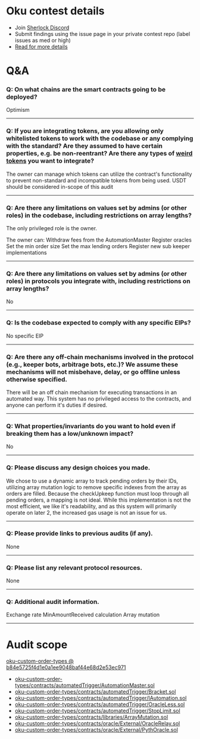 
# Oku contest details

- Join [Sherlock Discord](https://discord.gg/MABEWyASkp)
- Submit findings using the issue page in your private contest repo (label issues as med or high)
- [Read for more details](https://docs.sherlock.xyz/audits/watsons)

# Q&A

### Q: On what chains are the smart contracts going to be deployed?
Optimism

___

### Q: If you are integrating tokens, are you allowing only whitelisted tokens to work with the codebase or any complying with the standard? Are they assumed to have certain properties, e.g. be non-reentrant? Are there any types of [weird tokens](https://github.com/d-xo/weird-erc20) you want to integrate?
The owner can manage which tokens can utilize the contract's functionality to prevent non-standard and incompatible tokens from being used. 
USDT should be considered in-scope of this audit
___

### Q: Are there any limitations on values set by admins (or other roles) in the codebase, including restrictions on array lengths?
The only privileged role is the owner.

The owner can:
Withdraw fees from the AutomationMaster
Register oracles 
Set the min order size
Set the max lending orders
Register new sub keeper implementations
___

### Q: Are there any limitations on values set by admins (or other roles) in protocols you integrate with, including restrictions on array lengths?
No 
___

### Q: Is the codebase expected to comply with any specific EIPs?
No specific EIP
___

### Q: Are there any off-chain mechanisms involved in the protocol (e.g., keeper bots, arbitrage bots, etc.)? We assume these mechanisms will not misbehave, delay, or go offline unless otherwise specified.
There will be an off chain mechanism for executing transactions in an automated way. This system has no privileged access to the contracts, and anyone can perform it's duties if desired.
___

### Q: What properties/invariants do you want to hold even if breaking them has a low/unknown impact?
No
___

### Q: Please discuss any design choices you made.
We chose to use a dynamic array to track pending orders by their IDs, utilizing array mutation logic to remove specific indexes from the array as orders are filled. Because the checkUpkeep function must loop through all pending orders, a mapping is not ideal. While this implementation is not the most efficient, we like it's readability, and as this system will primarily operate on later 2, the increased gas usage is not an issue for us.
___

### Q: Please provide links to previous audits (if any).
None
___

### Q: Please list any relevant protocol resources.
None
___

### Q: Additional audit information.
Exchange rate
MinAmountReceived calculation
Array mutation
___



# Audit scope


[oku-custom-order-types @ b84e5725f4d1e0a1ee9048baf44e68d2e53ec971](https://github.com/gfx-labs/oku-custom-order-types/tree/b84e5725f4d1e0a1ee9048baf44e68d2e53ec971)
- [oku-custom-order-types/contracts/automatedTrigger/AutomationMaster.sol](oku-custom-order-types/contracts/automatedTrigger/AutomationMaster.sol)
- [oku-custom-order-types/contracts/automatedTrigger/Bracket.sol](oku-custom-order-types/contracts/automatedTrigger/Bracket.sol)
- [oku-custom-order-types/contracts/automatedTrigger/IAutomation.sol](oku-custom-order-types/contracts/automatedTrigger/IAutomation.sol)
- [oku-custom-order-types/contracts/automatedTrigger/OracleLess.sol](oku-custom-order-types/contracts/automatedTrigger/OracleLess.sol)
- [oku-custom-order-types/contracts/automatedTrigger/StopLimit.sol](oku-custom-order-types/contracts/automatedTrigger/StopLimit.sol)
- [oku-custom-order-types/contracts/libraries/ArrayMutation.sol](oku-custom-order-types/contracts/libraries/ArrayMutation.sol)
- [oku-custom-order-types/contracts/oracle/External/OracleRelay.sol](oku-custom-order-types/contracts/oracle/External/OracleRelay.sol)
- [oku-custom-order-types/contracts/oracle/External/PythOracle.sol](oku-custom-order-types/contracts/oracle/External/PythOracle.sol)


